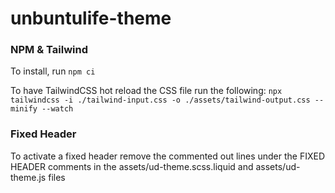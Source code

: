 # unbuntulife-theme

### NPM & Tailwind
To install, run `npm ci`

To have TailwindCSS hot reload the CSS file run the following:
`npx tailwindcss -i ./tailwind-input.css -o ./assets/tailwind-output.css --minify --watch`


### Fixed Header
To activate a fixed header remove the commented out lines under the FIXED HEADER
comments in the assets/ud-theme.scss.liquid and assets/ud-theme.js files
